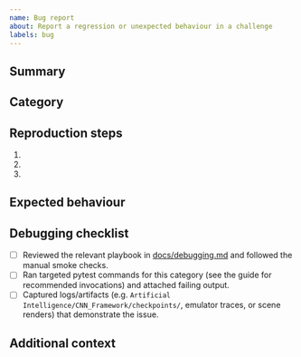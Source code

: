 ```yaml
---
name: Bug report
about: Report a regression or unexpected behaviour in a challenge
labels: bug
---
```


## Summary

<!-- Concisely describe the observed problem. Include stack traces or screenshots when possible. -->

## Category

<!-- e.g. Practical, Algorithmic, Games, Artificial Intelligence, Emulation -->

## Reproduction steps

1. 
2. 
3. 

## Expected behaviour

<!-- What did you expect to happen? -->

## Debugging checklist

- [ ] Reviewed the relevant playbook in [docs/debugging.md](../../docs/debugging.md) and followed the manual smoke checks.
- [ ] Ran targeted pytest commands for this category (see the guide for recommended invocations) and attached failing output.
- [ ] Captured logs/artifacts (e.g. `Artificial Intelligence/CNN_Framework/checkpoints/`, emulator traces, or scene renders) that demonstrate the issue.

## Additional context

<!-- Environment details, dependency versions, dataset locations, hardware specs, etc. -->
